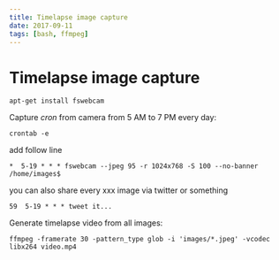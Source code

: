 ```yaml
---
title: Timelapse image capture 
date: 2017-09-11
tags: [bash, ffmpeg]
---
```


# Timelapse image capture

```shell
apt-get install fswebcam
```

Capture *cron* from camera from 5 AM to 7 PM every day:

```shell
crontab -e
```

add follow line

```shell
*  5-19 * * * fswebcam --jpeg 95 -r 1024x768 -S 100 --no-banner /home/images$
```

you can also share every xxx image via twitter or something

```shell
59  5-19 * * * tweet it...
```

Generate timelapse video from all images:

```shell
ffmpeg -framerate 30 -pattern_type glob -i 'images/*.jpeg' -vcodec libx264 video.mp4
```
